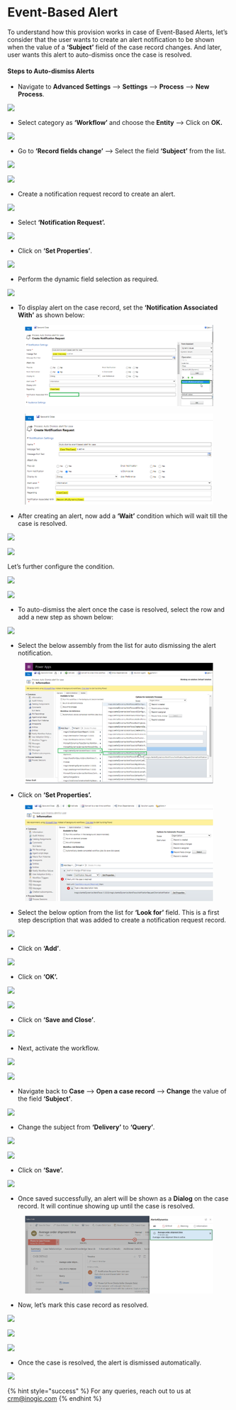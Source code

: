 # Event-Based Alert

To understand how this provision works in case of Event-Based Alerts,  let’s consider that the user wants to create an alert notification to be shown when the value of a **‘Subject’** field of the case record changes. And later, user wants this alert to auto-dismiss once the case is resolved.

#### Steps to Auto-dismiss Alerts

* Navigate to **Advanced Settings** --> **Settings** --> **Process** --> **New Process**.

![](../../../.gitbook/assets/Event\_1.png)

* Select category as **‘Workflow’** and choose the **Entity** --> Click on **OK.**

![](../../../.gitbook/assets/Event\_2.png)

* Go to **‘Record fields change’** --> Select the field **‘Subject’** from the list.

![](../../../.gitbook/assets/Event\_3.png)

![](<../../../.gitbook/assets/Event\_4 (2).png>)

* Create a notification request record to create an alert.

![](<../../../.gitbook/assets/Event\_5 (1).png>)

* Select **‘Notification Request’.**

![](<../../../.gitbook/assets/Event\_6 (3).png>)

* Click on **‘Set Properties’**.

![](<../../../.gitbook/assets/Event\_7 (1).png>)

* Perform the dynamic field selection as required.

![](<../../../.gitbook/assets/Event\_8 (1) (3).png>)

* To display alert on the case record, set the **‘Notification Associated With’** as shown below:

<figure><img src="../../../.gitbook/assets/Event_9 (1).png" alt=""><figcaption></figcaption></figure>

<figure><img src="../../../.gitbook/assets/Event_10 (2).png" alt=""><figcaption></figcaption></figure>

* After creating an alert, now add a **‘Wait’** condition which will wait till the case is resolved.

![](../../../.gitbook/assets/Event\_11.png)

![](<../../../.gitbook/assets/Event\_12 (1).png>)

Let’s further configure the condition.

![](../../../.gitbook/assets/Event\_13.png)

![](../../../.gitbook/assets/Event\_14.png)

* To auto-dismiss the alert once the case is resolved, select the row and add a new step as shown below:

![](../../../.gitbook/assets/Event\_15.png)

* Select the below assembly from the list for auto dismissing the alert notification.

<figure><img src="../../../.gitbook/assets/16 (3).png" alt=""><figcaption></figcaption></figure>

* Click on **‘Set Properties’.**

<figure><img src="../../../.gitbook/assets/17 (1) (1).png" alt=""><figcaption></figcaption></figure>

* Select the below option from the list for **‘Look for’** field. This is a first step description that was added to create a notification request record.

![](../../../.gitbook/assets/Event\_18.png)

* Click on **‘Add’**.

![](../../../.gitbook/assets/Event\_19.png)

* Click on **‘OK’.**

![](../../../.gitbook/assets/Event\_20.png)

![](../../../.gitbook/assets/Event\_21.png)

* Click on **‘Save and Close’**.

![](../../../.gitbook/assets/Event\_22.png)

* Next, activate the workflow.

![](../../../.gitbook/assets/Event\_23.png)

![](../../../.gitbook/assets/Event\_24.png)

* Navigate back to **Case** --> **Open a case record** --> **Change** the value of the field **‘Subject’**.

![](../../../.gitbook/assets/event\_25.png)

* Change the subject from **‘Delivery’** to **‘Query’**.

![](../../../.gitbook/assets/Event\_26.png)

![](../../../.gitbook/assets/Event\_27.png)

* Click on **‘Save’.**

![](../../../.gitbook/assets/Event\_28.png)

* Once saved successfully, an alert will be shown as a **Dialog** on the case record. It will continue showing up until the case is resolved.

<figure><img src="../../../.gitbook/assets/Event_29.png" alt=""><figcaption></figcaption></figure>

* Now, let’s mark this case record as resolved.

![](../../../.gitbook/assets/Event\_30.png)

![](../../../.gitbook/assets/Event\_31.png)

![](../../../.gitbook/assets/Event\_32.png)

* Once the case is resolved, the alert is dismissed automatically.

![](../../../.gitbook/assets/Event\_33.png)

{% hint style="success" %}
For any queries, reach out to us at [crm@inogic.com](mailto:crm@inogic.com)
{% endhint %}

